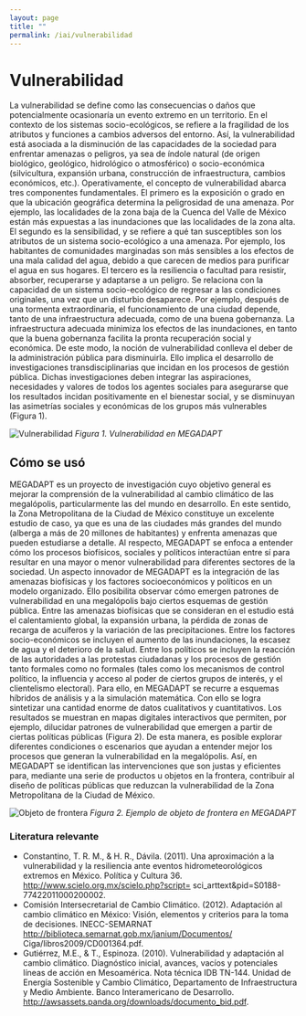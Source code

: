 ```yaml
---
layout: page
title: ""
permalink: /iai/vulnerabilidad
---
```


# Vulnerabilidad

La vulnerabilidad se define como las consecuencias o daños que potencialmente ocasionaría un evento extremo en un territorio. En el contexto de los sistemas socio-ecológicos, se refiere a la fragilidad de los atributos y funciones a cambios adversos del entorno. Así, la vulnerabilidad está asociada a la disminución de las capacidades de la sociedad para enfrentar amenazas o peligros, ya sea de índole natural (de origen biológico, geológico, hidrológico o atmosférico) o socio-económica (silvicultura, expansión urbana, construcción de infraestructura, cambios económicos, etc.).
Operativamente, el concepto de vulnerabilidad abarca tres componentes fundamentales. El primero es la exposición o grado en que la ubicación geográfica determina la peligrosidad de una amenaza. Por ejemplo, las localidades de la zona baja de la Cuenca del Valle de México están más expuestas a las inundaciones que las localidades de la zona alta.
El segundo es la sensibilidad, y se refiere a qué tan susceptibles son los atributos de un sistema socio-ecológico a una amenaza. Por ejemplo, los habitantes de comunidades marginadas son más sensibles a los efectos de una mala calidad del agua, debido a que carecen de medios para purificar el agua en sus hogares.
El tercero es la resiliencia o facultad para resistir, absorber, recuperarse y adaptarse a un peligro. Se relaciona con la capacidad de un sistema socio-ecológico de regresar a las condiciones originales, una vez que un disturbio desaparece. Por ejemplo, después de una tormenta extraordinaria, el funcionamiento de una ciudad depende, tanto de una infraestructura adecuada, como de una buena gobernanza. La infraestructura adecuada minimiza los efectos de las inundaciones, en tanto que la buena gobernanza facilita la pronta recuperación social y económica.
De este modo, la noción de vulnerabilidad conlleva el deber de la administración pública para disminuirla. Ello implica el desarrollo de investigaciones transdisciplinarias que incidan en los procesos de gestión pública. Dichas investigaciones deben integrar las aspiraciones, necesidades y valores de todos los agentes sociales para asegurarse que los resultados incidan positivamente en el bienestar social, y se disminuyan las asimetrías sociales y económicas de los grupos más vulnerables (Figura 1).


![Vulnerabilidad](/assets/proyectos_apc/iai/vulnerabilidad.png)
_Figura 1. Vulnerabilidad en MEGADAPT_
<br>


## Cómo se usó

MEGADAPT es un proyecto de investigación cuyo objetivo general es mejorar la comprensión de la vulnerabilidad al cambio climático de las megalópolis, particularmente las del mundo en desarrollo. En este sentido, la Zona Metropolitana de la Ciudad de México constituye un excelente estudio de caso, ya que es una de las ciudades más grandes del mundo (alberga a más de 20 millones de habitantes) y enfrenta amenazas que pueden estudiarse a detalle. Al respecto, MEGADAPT se enfoca a entender cómo los procesos biofísicos, sociales y políticos interactúan entre sí para resultar en una mayor o menor vulnerabilidad para diferentes sectores de la sociedad.
Un aspecto innovador de MEGADAPT es la integración de las amenazas biofísicas y los factores socioeconómicos y políticos en un modelo organizado. Ello posibilita observar cómo emergen patrones de vulnerabilidad en una megalópolis bajo ciertos esquemas de gestión pública. Entre las amenazas biofísicas que se consideran en el estudio está el calentamiento global, la expansión urbana, la pérdida de zonas de recarga de acuíferos y la variación de las precipitaciones. Entre los factores socio-económicos se incluyen el aumento de las inundaciones, la escasez de agua y el deterioro de la salud. Entre los políticos se incluyen la reacción de las autoridades a las protestas ciudadanas y los procesos de gestión tanto formales como no formales (tales como los mecanismos de control político, la influencia y acceso al poder de ciertos grupos de interés, y el clientelismo electoral).
Para ello, en MEGADAPT se recurre a esquemas híbridos de análisis y a la simulación matemática. Con ello se logra sintetizar una cantidad enorme de datos cualitativos y cuantitativos. Los resultados se muestran en mapas digitales interactivos que permiten, por ejemplo, dilucidar patrones de vulnerabilidad que emergen a partir de ciertas políticas públicas (Figura 2). De esta manera, es posible explorar diferentes condiciones o escenarios que ayudan a entender mejor los procesos que generan la vulnerabilidad en la megalópolis. Así, en MEGADAPT se identifican las intervenciones que son justas y eficientes para, mediante una serie de productos u objetos en la frontera, contribuir al diseño de políticas públicas que reduzcan la vulnerabilidad de la Zona Metropolitana de la Ciudad de México.


![Objeto de frontera](/assets/proyectos_apc/iai/objeto_frontera.png)
_Figura 2. Ejemplo de objeto de frontera en MEGADAPT_
<br>


### Literatura relevante

* Constantino, T. R. M., & H. R., Dávila. (2011). Una aproximación a la vulnerabilidad y la resiliencia ante eventos hidrometeorológicos extremos en México. Política y Cultura 36. http://www.scielo.org.mx/scielo.php?script=
sci_arttext&pid=S0188-77422011000200002.
* Comisión Intersecretarial de Cambio Climático. (2012). Adaptación al cambio climático en México: Visión, elementos y criterios para la toma de decisiones. INECC-SEMARNAT http://biblioteca.semarnat.gob.mx/janium/Documentos/
Ciga/libros2009/CD001364.pdf.
* Gutiérrez, M.E., & T., Espinoza. (2010).  Vulnerabilidad y adaptación al cambio climático. Diagnóstico inicial, avances, vacíos y potenciales líneas de acción en Mesoamérica. Nota técnica IDB TN-144. Unidad de Energía Sostenible y Cambio Climático, Departamento de Infraestructura y Medio Ambiente. Banco Interamericano de Desarrollo. http://awsassets.panda.org/downloads/documento_bid.pdf.
